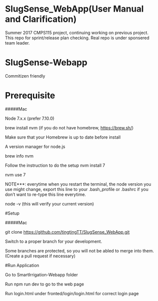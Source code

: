 # SlugSense_WebApp(User Manual and Clarification)
Summer 2017 CMPS115 project, continuing working on previous project. 
This repo for sprint/release plan checking. 
Real repo is under sponsered team leader. 


# SlugSense-Webapp

Commitizen friendly

# Prerequisite

#####Mac

Node 7.x.x (prefer 7.10.0)

brew install nvm (if you do not have homebrew, https://brew.sh/)

Make sure that your Homebrew is up to date before install

A version manager for node.js

brew info nvm

Follow the instruction to do the setup
nvm install 7

nvm use 7

NOTE***: everytime when you restart the terminal, the node version you use might change, export this line to your .bash_profile or .bashrc if you don’t want to re-type this line everytime.

node -v (this will verify your current version)

#Setup

#####Mac

git clone https://github.com/tingtingTT/SlugSense_WebApp.git

Switch to a proper branch for your development.

Some branches are protected, so you will not be abled to merge into them. (Create a pull request if necessary)

#Run Application

Go to SmartIrrigation-Webapp folder

Run npm run dev to go to the web page

Run login.html under fronted/login/login.html for correct login page
